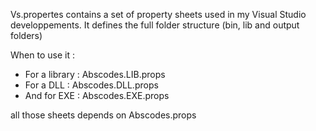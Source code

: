 
Vs.propertes contains a set of property sheets used in my Visual Studio developpements.
It defines the full folder structure (bin, lib and output folders)

When to use it :
- For a library : Abscodes.LIB.props
- For a DLL : Abscodes.DLL.props
- And for EXE : Abscodes.EXE.props

all those sheets depends on Abscodes.props